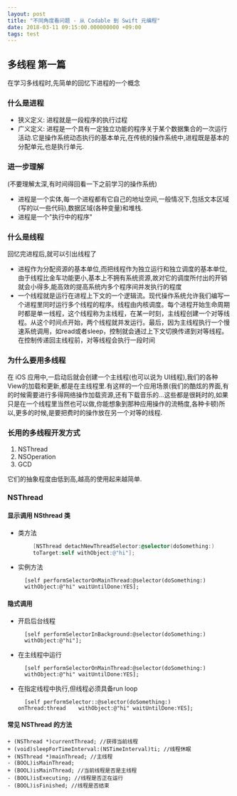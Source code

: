 ```yaml
---
layout: post
title: "不同角度看问题 - 从 Codable 到 Swift 元编程"
date: 2018-03-11 09:15:00.000000000 +09:00
tags: test
---
```


## 多线程 第一篇

在学习多线程时,先简单的回忆下进程的一个概念

### 什么是进程

*  狭义定义: 进程就是一段程序的执行过程 
*  广义定义: 进程是一个具有一定独立功能的程序关于某个数据集合的一次运行活动.它是操作系统动态执行的基本单元,在传统的操作系统中,进程既是基本的分配单元,也是执行单元.

### 进一步理解

 (不要理解太深,有时间得回看一下之前学习的操作系统)
*  进程是一个实体,每一个进程都有它自己的地址空间,一般情况下,包括文本区域(写的以一些代码),数据区域(各种变量)和堆栈.
*  进程是一个"执行中的程序"

### 什么是线程

回忆完进程后,就可以引出线程了  
<!-- more -->
* 进程作为分配资源的基本单位,而把线程作为独立运行和独立调度的基本单位,由于线程比金车功能更小,基本上不拥有系统资源,故对它的调度所付出的开销就会小得多,能高效的提高系统内多个程序间并发执行的程度 
* 一个线程就是运行在进程上下文的一个逻辑流。现代操作系统允许我们编写一个进程里同时运行多个线程的程序。线程由内核调度。每个进程开始生命周期时都是单一线程，这个线程称为主线程，在某一时刻，主线程创建一个对等线程。从这个时间点开始，两个线程就并发运行。最后，因为主线程执行一个慢速系统调用，如read或者sleep，控制就会通过上下文切换传递到对等线程。在控制传递回主线程前，对等线程会执行一段时间

### 为什么要用多线程

在 iOS 应用中,一启动后就会创建一个主线程(也可以说为 UI线程),我们的各种View的加载和更新,都是在主线程里.有这样的一个应用场景(我们的酷炫的界面,有的时候需要进行多得网络操作加载资源,还有下载音乐的...这些都是很耗时的,如果只是在一个线程里当然也可以做,你能想象到那种应用操作的流畅度,各种卡顿)所以,更多的时候,是要把费时的操作放在另一个对等的线程.

### 长用的多线程开发方式

1. NSThread
2. NSOperation
3. GCD
 
它们的抽象程度由低到高,越高的使用起来越简单.

### NSThread
#### 显示调用 NSthread 类
* 类方法  
```Objective-C
		[NSThread detachNewThreadSelector:@selector(doSomething:)
		toTarget:self withObject:@"hi"];
```
	
* 实例方法

		[self performSelectorOnMainThread:@selector(doSomething:)
		withObject:@"hi" waitUntilDone:YES];

#### 隐式调用

* 开启后台线程  
		
		[self performSelectorInBackground:@selector(doSomething:)
		withObject:@"hi"];

* 在主线程中运行

		[self performSelectorOnMainThread:@selector(doSomething:)
		withObject:@"hi" waitUntilDone:YES];


* 在指定线程中执行,但线程必须具备run loop

		[self performSelector::@selector(doSomething:) 		onThread:thread    withObject:@"hi" waitUntilDone:YES];

#### 常见 NSThread 的方法

	+ (NSThread *)currentThread; //获得当前线程
	+ (void)sleepForTimeInterval:(NSTimeInterval)ti; //线程休眠
	+ (NSThread *)mainThread; //主线程
	- (BOOL)isMainThread;
	+ (BOOL)isMainThread; //当前线程是否是主线程
	- (BOOL)isExecuting; //线程是否正在运行
	- (BOOL)isFinished; //线程是否结束

